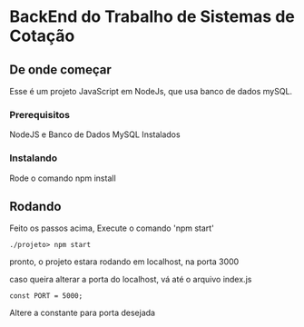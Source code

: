 # BackEnd do Trabalho de Sistemas de Cotação

## De onde começar

Esse é um projeto JavaScript em NodeJs, que usa banco de dados mySQL.

### Prerequisitos

NodeJS e Banco de Dados MySQL Instalados

### Instalando

Rode o comando npm install

## Rodando

Feito os passos acima, Execute o comando 'npm start'

```
./projeto> npm start
```
pronto, o projeto estara rodando em localhost, na porta 3000

caso queira alterar a porta do localhost, vá até o arquivo index.js

```
const PORT = 5000;
```

Altere a constante para porta desejada